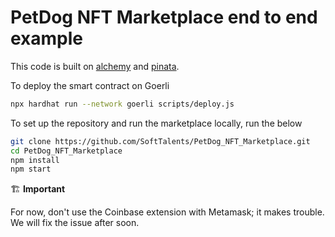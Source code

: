 # PetDog NFT Marketplace end to end example

This code is built on [alchemy](https://alchemy.com) and [pinata](https://www.pinata.cloud).

To deploy the smart contract on Goerli
```bash
npx hardhat run --network goerli scripts/deploy.js
``` 

To set up the repository and run the marketplace locally, run the below
```bash
git clone https://github.com/SoftTalents/PetDog_NFT_Marketplace.git
cd PetDog_NFT_Marketplace
npm install
npm start
```

:building_construction: **Important**

For now, don't use the Coinbase extension with Metamask; it makes trouble.
We will fix the issue after soon.
